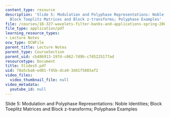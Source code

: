 ```yaml
---
content_type: resource
description: 'Slide 5: Modulation and Polyphase Representations: Noble Identities;
  Block Toeplitz Matrices and Block z-transforms; Polyphase Examples'
file: /courses/18-327-wavelets-filter-banks-and-applications-spring-2003/78a5cba6ed01f45bdca93d41f5885af2_Slides5.pdf
file_type: application/pdf
learning_resource_types:
- Lecture Notes
ocw_type: OCWFile
parent_title: Lecture Notes
parent_type: CourseSection
parent_uid: cb486913-197d-c062-7d9b-c7d5225177ad
resourcetype: Document
title: Slides5.pdf
uid: 78a5cba6-ed01-f45b-dca9-3d41f5885af2
video_files:
  video_thumbnail_file: null
video_metadata:
  youtube_id: null
---
```

Slide 5: Modulation and Polyphase Representations: Noble Identities; Block Toeplitz Matrices and Block z-transforms; Polyphase Examples

